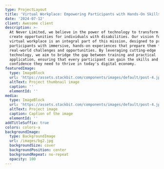 ```yaml
---
type: ProjectLayout
title: 'Virtual Workplace: Empowering Participants with Hands-On Skills and Experience'
date: '2024-07-12'
client: Awesome client
description: >-
  At Never Limited, we believe in the power of technology to transform lives and
  create opportunities for individuals with disabilities. Our vision for a
  virtual workplace is an integral part of this mission, designed to provide
  participants with immersive, hands-on experiences that prepare them for
  real-world challenges and opportunities. By leveraging cutting-edge
  technology, we aim to bridge the gap between training and practical
  application, ensuring that every participant can gain the skills and
  confidence they need to thrive in today's digital economy.
featuredImage:
  type: ImageBlock
  url: 'https://assets.stackbit.com/components/images/default/post-4.jpeg'
  altText: Project thumbnail image
  caption: ''
  elementId: ''
media:
  type: ImageBlock
  url: 'https://assets.stackbit.com/components/images/default/post-4.jpeg'
  altText: Project image
  caption: Caption of the image
  elementId: ''
addTitleSuffix: true
colors: colors-a
backgroundImage:
  type: BackgroundImage
  url: /images/bg2.jpg
  backgroundSize: cover
  backgroundPosition: center
  backgroundRepeat: no-repeat
  opacity: 100
---
```

